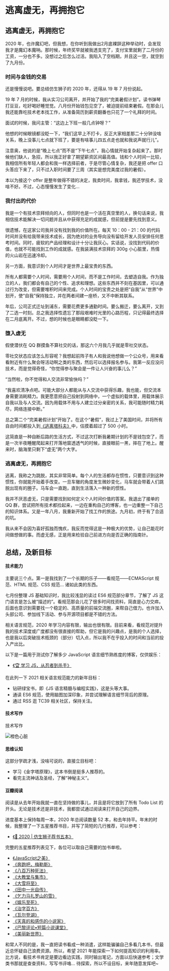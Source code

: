 # 逃离虚无，再拥抱它

## 逃离虚无，再拥抱它

2020 年，也许魔幻吧，但我想，在你听到我做出2月底裸辞这种举动时，会发现我才是魔幻本魔呐。那时候，年终奖早就被我透支完了，支付宝里就剩了二月份的工资，一分也不多。没想过之后怎么过活。我陷入了空档期，并且这一空，就空到了九月份。

### 时间与金钱的交易

还是慢慢说吧。要总结仿生狮子的 2020 年，还得从 19 年 7 月份说起。

19 年 7 月的时候，我从实习公司离开，并开始了我的“完美暑假计划”。读书弹琴打豆豆，吃好喝好睡觉觉。八月份开始钱包见空了，被迫提前结束暑假。在那会儿我还能靠吃技术老本找工作，从准备简历到薪资翻番也只花了一个礼拜的时间。

面试的时候，我问主管：“这边上下班一般几点钟呀？”

他想的时候眼镜都没眨一下，“我们这早上不打卡，反正大家相差那二十分钟没啥关系，晚上没事儿七点就下班了，要是有啥事儿四五点走也就和我说声就行儿”。

注意奥，他说的是“晚上七点”而不是“下午七点”，我心情就开始复杂起来了。那时候他们缺人，急招，所以我正好拿了期望薪资区间最高值。钱和个人时间一比较，我相信所有年轻人都会和我一样选择前者，于是尽管心情复杂，我还是把 offer 口头答应下来了，只不过入职时间要了三周（其实是想完美度过我的暑假）。

本以为接这个 offer 是整年做得不错的决定，我卖时间，我拿钱，我还学技术，没啥不好。不过，心态慢慢发生了变化...

### 我付出的代价

我是一个有技术崇拜倾向的人，但同时也是一个活在真空里的人，换句话来说，我相信技术能解决一切问题并且从中获得充足的成就感，但前提是要先找到意义。

很遗憾，在这家公司我并没有找到我的价值所在。每天 10：00 - 21：00 的代码时间并没有给我带来技术成长，因为绝对的业务导向没有留给开发人员安排任何思考时间。同时，疲软的产品经理和设计十分让我灰心。实话说，没找到代码的价值，也就不可能找到工作的成就感。在我装满技术崇拜的 300g 小心脏里，热情的火山岩在迅速冷却。

另一方面，我意识到个人时间才是世界上最宝贵的东西。

所有人都需要个人时间，需要用个人时间，而不是工作时间，去塑造自我。作为独立的人，我们都会有自己的个性、追求和理想。这些东西并不刻在基因里，可以通过行为改变，但需要堆积时间来完成。个人时间的宝贵之处是把“自我”从“世界”中划开，使“自我”保持独立，并在两者间建一座桥，又不中断其联系。

年后，公司正式迁址到浦东，需要花费更多通勤时间。要么搬迁，要么离开，又到了二选一时刻。总之我选择性遗忘了那段艰难时光里的心路历程，只记得最终选择在二月底离开。不过，想的时候也是眼睛都没眨一下。

### 堕入虚无

假使潜伏在 QQ 群摸鱼不算社交的话，那这六个月我几乎就是零社交状态。

零社交状态应该怎么形容呢？我想起前阵子有人和我说他想做一个公众号，用来看看附近有什么聚会呀活动啊之类的东西，然后可以选择报名参与。我第一反应没问技术，而是觉得奇怪，“你觉得参与聚会是一件让人兴奋的事儿么？”

“当然啦，你不觉得和人交流非常愉快吗？”

“我喜欢清净点吧。可能大部分人都能从与人交流中获得乐趣，我也能，但交流本身需要消耗精力。我更愿意把自己投射到网络中，一个虚拟的载体里，用载体展示自我以及与人交流。因为用载体不用与人建立过分亲密的关系，我可能随时精力耗尽，网络连接中断。”

总之第二个“完美暑假计划”开始了。在这个“暑假”，我过上了美国时间，并将所有自由时间都投入到[《逃离塔科夫》](https://search.bilibili.com/all?keyword=%E9%80%83%E7%A6%BB%E5%A1%94%E7%A7%91%E5%A4%AB&from_source=nav_suggest_new&order=dm&duration=0&tids_1=0)中，估摸着超过了 500 小时。

这简直是一种自断后路的生活方式，不过这次打断我暑期计划的不是钱包空了，而是一次半夜睡醒爬起来打开落地窗透透气的时候，直接眼前一黑，摔在了地上。醒来时，脑海里只剩下“虚无”两个大字。

### 逃离虚无，再拥抱它

逃离，我称之为跳脱，其实非常简单。每个人的生活都存在惯性，只要意识到这种惯性，你就能开始着手改变。一旦车辙的角度发生微妙变化，马车就会带着人们跳脱出现有的圈子。马车会一直跑，直到生活落入一种新的惯性。

我并不厌恶虚无，只是需要找到如何定义个人时间价值的答案。我退出了接单的 QQ 群，尝试把所有技术都捡起来，一边在重构自己的博客，也一边重整一下自己的知识体系。又是一年八月，我重新开始了找工作的旅途。九月初，终于有了合适的坑。

我从来不会因为喜好孤独而愧疚，我反而觉得这是一种极大的优势，让自己能花时间做想做的事。而虚无感，正是用来检验自己前进方向是否正确的指南针。

## 总结，及新目标

#### 技术能力

主要说三个点。第一是我找到了一个长期的乐子——看规范——ECMAScript 规范、HTML 规范、CSS 规范... 诸如此类的东西。

七月份整理 JS 基础知识时，我比较浅显的读过 ES6 规范部分章节，了解了 JS 这门语言是怎么被“描述的”。看规范那会儿花了很多时间找资料，简直是心力交瘁。后面也意识到需要找一个稳定的、高质量的前端交流圈，来帮自己借力。也许加入头部公司、参加线下活动、参与开源项目都是不错的方法。

相关语言规范，2020 年学习内容有限，输出也很有限。目前来看，看规范对提升我的技术深度或广度都没有很直接的帮助，但它是我的兴趣点，是我的个人选择，也是我以后突破技术瓶颈的（部分）切入点，所以我不在乎投入的时间和当前的投入产出比。

以下是一篇用于测试你了解多少 JavaScript 语言细节熟练度的博客，仅供娱乐：

* [《🏆 学习 JS，从忍者到杀手》](https://mgear-blogs.obs-website.cn-east-3.myhuaweicloud.com/articles/js-100.html)

在此列一下 2021 相关语言规范能力的新年目标：

* 钻研绿宝书，即《JS 语言精髓与编程实践》，这是头等大事。
* 通读 ES6 规范，使用脑图加深印象，并尝试理解语言细节背后的原理。
* 通过 RSS 逛 TC39 相关社区，保持关注。

#### 技术写作

技术写作

![橙色心脏](https://cdn.jsdelivr.net/gh/Lionad-Morotar/blog-cdn/image/other/20210104021646.png)

#### 思维认知

这部分学疏才浅，没啥可说的，直接立目标吧：

* 学习《金字塔原理》，这本书倒是挺多人推荐的。
* 看完主流神话及圣经，了解“神秘主义”。

#### 豆瓣阅读

阅读是从去年开始我就一直在坚持做的事儿，并且是将它放到了所有 Todo List 的开头。无论是技术还是非技术，我都尝试通过阅读来打开自己的边界。

进度基本上保持每周一本，2020 年总阅读数量 52 本，和去年持平。年末的时候，我整理了一下五星推荐书目，并写了简短的几行推荐，可以参考：

* [《📕 2020 | 仿生狮子荐书五本》](https://mgear-blogs.obs-website.cn-east-3.myhuaweicloud.com/articles/flow/books.html#2020-%E8%8D%90%E4%B9%A6%E4%BA%94%E6%9C%AC)

完整的五星推荐列表见下，各位可以取自己需要的加书单啦。

* [《JavaScript之美》](https://book.douban.com/subject/28524769/)
* [《奔跑吧，梅勒斯》](https://book.douban.com/subject/24760695/)
* [《八百万种死法》](https://book.douban.com/subject/34995610/)
* [《大教堂与集市》](https://book.douban.com/subject/25881855/)
* [《大雪将至》](https://book.douban.com/subject/27115714/)
* [《田中一光自传》](https://book.douban.com/subject/27624039/)
* [《乞力马扎罗山的雪》](https://book.douban.com/subject/24872498/)
* [《娱乐至死》](https://book.douban.com/subject/26319730/)
* [《治字百方》](https://book.douban.com/subject/26905096/)
* [《瓦尔登湖》](https://book.douban.com/subject/27109961/)
* [《天真的和感伤的小说家》](https://book.douban.com/subject/10749924/)
* [《巴黎评论•短篇小说课堂》](https://book.douban.com/subject/27114628/)
* [《美丽新世界》](https://book.douban.com/subject/27002046/)

和常人不同的是，我一直把读书看成一种消遣，这样能骗骗自己多看几本书，但最近总怀疑自己浪费资源。所以，希望 2021 年能探索一下如何提高知识的利用率。比方说，看技术书肯定是要边看边实践，同时输出笔记，方面以后快速参考；文学类书那就是查查资料，写写书评咯... 待探索，所以不设目标，来年随意发挥吧~